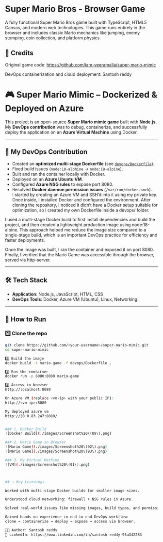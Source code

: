 # Super Mario Bros - Browser Game

A fully functional Super Mario Bros game built with TypeScript, HTML5 Canvas, and modern web technologies. This game runs entirely in the browser and includes classic Mario mechanics like jumping, enemy stomping, coin collection, and platform physics.



## 🙌 Credits

Original game code: https://github.com/iam-veeramalla/super-mario-mimic

DevOps containerization and cloud deployment: Santosh reddy

# 🎮 Super Mario Mimic – Dockerized & Deployed on Azure

This project is an open-source **Super Mario mimic game** built with **Node.js**.  
My **DevOps contribution** was to debug, containerize, and successfully deploy the application on an **Azure Virtual Machine** using Docker.  

---

## 🔧 My DevOps Contribution

- Created an **optimized multi-stage Dockerfile** (see [`devops/Dockerfile`](./devops/Dockerfile)).  
- Fixed build issues (`node:18-alphine` → `node:18-alpine`).  
- Built and ran the container locally with Docker.  
- Deployed on an **Azure Ubuntu VM**.  
- Configured **Azure NSG rules** to expose port 8080.  
- Resolved **Docker daemon permission issues** (`/var/run/docker.sock`).  
I started by creating an Azure VM and SSH’d into it using my private key. Once inside, I installed Docker and configured the environment. After cloning the repository, I noticed it didn’t have a Docker setup suitable for optimization, so I created my own Dockerfile inside a devops/ folder.

I used a multi-stage Docker build to first install dependencies and build the project, and then created a lightweight production image using node:18-alpine. This approach helped me reduce the image size compared to a single-stage build, which is an important DevOps practice for efficiency and faster deployments.

Once the image was built, I ran the container and exposed it on port 8080. Finally, I verified that the Mario Game was accessible through the browser, served via http-server.

---

## 🛠️ Tech Stack

- **Application**: Node.js, JavaScript, HTML, CSS  
- **DevOps Tools**: Docker, Azure VM (Ubuntu), Linux, Networking  

---

## 🚀 How to Run

### 1️⃣ Clone the repo
```bash
git clone https://github.com/<your-username>/super-mario-mimic.git
cd super-mario-mimic

2️⃣ Build the image
docker build -t mario-game -f devops/Dockerfile .

3️⃣ Run the container
docker run -p 8080:8080 mario-game

4️⃣ Access in browser
http://localhost:8080

On Azure VM (replace <vm-ip> with your public IP):
http://<vm-ip>:8080

My deployed azure vm
http://20.0.83.247:8080/


### 1. Docker Build
![Docker Build](./images/Screenshot%20\(89\).png)

### 2. Mario Game in Browser
![Mario Game](./images/Screenshot%20\(92\).png)
![Mario Game](./images/Screenshot%20\(93\).png)

### 3. My Virtual Machine
![VM](./images/Screenshot%20\(91\).png)



## 💡 Key Learnings

Worked with multi-stage Docker builds for smaller image sizes.

Understood cloud networking: firewall + NSG rules in Azure.

Solved real-world issues like missing images, build typos, and permission errors.

Gained hands-on experience in end-to-end DevOps workflow:
clone → containerize → deploy → expose → access via browser.

👨‍💻 Author: Santosh reddy
🔗 LinkedIn: https://www.linkedin.com/in/santosh-reddy-95a342283



